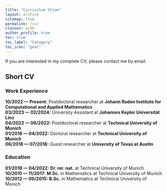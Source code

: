 ```yaml
---
title: "Curriculum Vitae"
layout: archive
sitemap: true
permalink: /cv/
classes: wide
author_profile: true
toc: true
toc_label: "Category"
toc_icon: "gear"
---
```


<p style="text-align: justify">If you are interested in my complete CV, please contact me by email.</p>

## Short CV

### Work Experience

<div style="margin-bottom: 20px;">
    <ul style="list-style-type: none; padding: 0;">
        <li><strong>10/2022 — Present:</strong> Postdoctoral researcher at <strong>Johann Radon Institute for Computational and Applied Mathematics</strong></li>
        <li><strong>03/2023 — 02/2024:</strong> University Assistant at <strong>Johannes Kepler Universität Linz</strong></li>
        <li><strong>04/2022 — 06/2022:</strong> Postdoctoral researcher at <strong>Technical University of Munich</strong></li>
        <li><strong>01/2018 — 04/2022:</strong> Doctoral researcher at <strong>Technical University of Munich</strong></li>
        <li><strong>06/2018 — 07/2018:</strong> Guest researcher at <strong>University of Texas at Austin</strong></li>
    </ul>
</div>

### Education

<div style="margin-bottom: 20px;">
    <ul style="list-style-type: none; padding: 0;">
        <li><strong>01/2018 — 04/2022:</strong> <strong>Dr. rer. nat.</strong> at Technical University of Munich</li>
        <li><strong>10/2015 — 11/2017:</strong> <strong>M.Sc.</strong> in Mathematics at Technical University of Munich</li>
        <li><strong>10/2012 — 09/2015:</strong> <strong>B.Sc.</strong> in Mathematics at Technical University of Munich</li>
    </ul>
</div>
